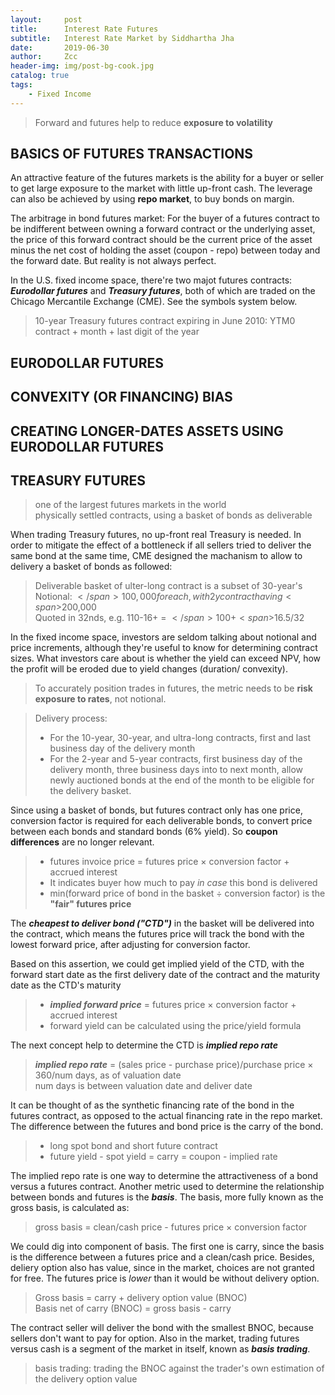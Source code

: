 ```yaml
---
layout:     post
title:      Interest Rate Futures
subtitle:   Interest Rate Market by Siddhartha Jha
date:       2019-06-30
author:     Zcc
header-img: img/post-bg-cook.jpg
catalog: true
tags:
    - Fixed Income
---
```


> Forward and futures help to reduce **exposure to volatility**

## BASICS OF FUTURES TRANSACTIONS

An attractive feature of the futures markets is the ability for a buyer or seller to get large exposure to the market with little up-front cash. The leverage can also be achieved by using **repo market**, to buy bonds on margin.

The arbitrage in bond futures market: For the buyer of a futures contract to be indifferent between owning a forward contract or the underlying asset, the price of this forward contract should be the current price of the asset minus the net cost of holding the asset (coupon - repo) between today and the forward date. But reality is not always perfect. 

In the U.S. fixed income space, there're two majot futures contracts: ***Eurodollar futures*** and ***Treasury futures***, both of which are traded on the Chicago Mercantile Exchange (CME). See the symbols system below. 
> 10-year Treasury futures contract expiring in June 2010: YTM0  
> contract + month + last digit of the year

## EURODOLLAR FUTURES

## CONVEXITY (OR FINANCING) BIAS

## CREATING LONGER-DATES ASSETS USING EURODOLLAR FUTURES

## TREASURY FUTURES

> one of the largest futures markets in the world  
> physically settled contracts, using a basket of bonds as deliverable  

When trading Treasury futures, no up-front real Treasury is needed. In order to mitigate the effect of a bottleneck if all sellers tried to deliver the same bond at the same time, CME designed the machanism to allow to delivery a basket of bonds as followed: 

> Deliverable basket of ulter-long contract is a subset of 30-year's  
> Notional: <span>$</span>100,000 for each, with 2y contract having <span>$</span>200,000  
> Quoted in 32nds, e.g. 110-16+ = <span>$</span>100 + <span>$</span>16.5/32  

In the fixed income space, investors are seldom talking about notional and price increments, although they're useful to know for determining contract sizes. What investors care about is whether the yield can exceed NPV, how the profit will be eroded due to yield changes (duration/ convexity).
> To accurately position trades in futures, the metric needs to be **risk exposure to rates**, not notional.  

> Delivery process: 
> * For the 10-year, 30-year, and ultra-long contracts, first and last business day of the delivery month
> * For the 2-year and 5-year contracts, first business day of the delivery month, three business days into to next month, allow newly auctioned bonds at the end of the month to be eligible for the delivery basket. 

Since using a basket of bonds, but futures contract only has one price, conversion factor is required for each deliverable bonds, to convert price between each bonds and standard bonds (6% yield). So **coupon differences** are no longer relevant. 
> * futures invoice price = futures price $\times$ conversion factor + accrued interest
> * It indicates buyer how much to pay *in case* this bond is delivered
> * min(forward price of bond in the basket $\div$ conversion factor) is the **"fair" futures price**

The ***cheapest to deliver bond ("CTD")*** in the basket will be delivered into the contract, which means the futures price will track the bond with the lowest
forward price, after adjusting for conversion factor. 

Based on this assertion, we could get implied yield of the CTD, with the forward start date as the first delivery date of the contract and the maturity date as the CTD's maturity
> * ***implied forward price*** = futures price $\times$ conversion factor + accrued interest
> * forward yield can be calculated using the price/yield formula

The next concept help to determine the CTD is ***implied repo rate***
> ***implied repo rate*** = (sales price - purchase price)/purchase price $\times$ 360/num days, as of valuation date  
> num days is between valuation date and deliver date 

It can be thought of as the synthetic financing rate of the bond in the futures contract, as opposed to the actual financing rate in the repo market. The difference between the futures and bond price is the carry of the bond. 
> * long spot bond and short future contract
> * future yield - spot yield = carry = coupon - implied rate

The implied repo rate is one way to determine the attractiveness of a bond versus a futures contract. Another metric used to determine the relationship between bonds and futures is the ***basis***. The basis, more fully known as the gross basis, is calculated as:
> gross basis = clean/cash price - futures price $\times$ conversion factor

We could dig into component of basis. The first one is carry, since the basis is the difference between a futures price and a clean/cash price. Besides, deliery option also has value, since in the market, choices are not granted for free. The futures price is *lower* than it would be without delivery option.
> Gross basis = carry + delivery option value (BNOC)  
> Basis net of carry (BNOC) = gross basis - carry

The contract seller will deliver the bond with the smallest BNOC, because sellers don't want to pay for option. Also in the market, trading futures versus cash is a segment of the market in itself, known as ***basis trading***. 
> basis trading: trading the BNOC against the trader's own estimation of the delivery option value






